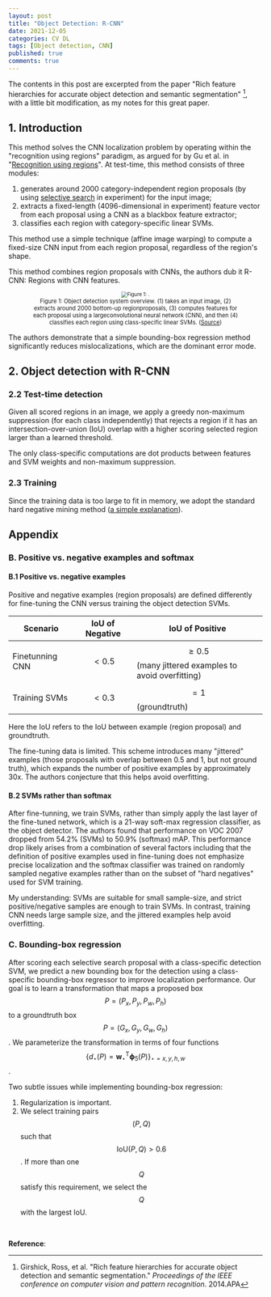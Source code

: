 ```yaml
---
layout: post
title: "Object Detection: R-CNN"
date: 2021-12-05
categories: CV DL
tags: [Object detection, CNN]
published: true
comments: true
---
```


The contents in this post are excerpted from the paper "Rich feature hierarchies for accurate object detection and semantic segmentation" [^1], with a little bit modification, as my notes for this great paper.

## 1. Introduction

This method solves the CNN localization problem by operating within the "recognition using regions" paradigm, as argued for by Gu et al. in "[Recognition using regions](https://ieeexplore.ieee.org/abstract/document/5206727/)". At test-time, this method consists of three modules:

1. generates around 2000 category-independent region proposals (by using [selective search](https://link.springer.com/article/10.1007/s11263-013-0620-5) in experiment) for the input image;
2. extracts a fixed-length (4096-dimensional in experiment) feature vector from each proposal using a CNN as a blackbox feature extractor;
2. classifies each region with category-specific linear SVMs. 

This method use a simple technique (affine image warping) to compute a fixed-size CNN input from each region proposal, regardless of the region's shape. 

This method combines region proposals with CNNs, the authors dub it R-CNN: Regions with CNN features.

<div align='center'>
<figure>
<img src="https://www.researchgate.net/profile/Carlos-Ferrin/publication/330093035/figure/fig2/AS:740722319831046@1553613371577/R-CNN-Region-with-Convolutional-Neural-Networks-features-Architecture-Taken-from-9.png" alt="Figure 1: ." style="zoom:70%;" />
<figcaption style="font-size:80%;"> Figure 1: Object detection system overview. (1) takes an input image, (2) extracts around 2000 bottom-up regionproposals, (3) computes features for each proposal using a largeconvolutional neural network (CNN), and then (4) classifies each region using class-specific linear SVMs. (<a href="https://openaccess.thecvf.com/content_cvpr_2014/html/Girshick_Rich_Feature_Hierarchies_2014_CVPR_paper.html">Source</a>) </figcaption>
</figure>
</div>

The authors demonstrate that a simple bounding-box regression method significantly reduces mislocalizations, which are the dominant error mode.

## 2. Object detection with R-CNN

### 2.2 Test-time detection

Given all scored regions in an image, we apply a greedy non-maximum suppression (for each class independently) that rejects a region if it has an intersection-over-union (IoU) overlap with a higher scoring selected region larger than a learned threshold. 

The only class-specific computations are dot products between features and SVM weights and non-maximum suppression.

### 2.3 Training

Since the training data is too large to fit in memory, we adopt the standard hard negative mining method ([a simple explanation](https://www.reddit.com/r/computervision/comments/2ggc5l/comment/ckiuu9i/?utm_source=share&utm_medium=web2x&context=3)).

## Appendix

### B. Positive vs. negative examples and softmax

#### B.1 Positive vs. negative examples

Positive and negative examples (region proposals) are defined differently for fine-tuning the CNN versus training the object detection SVMs.

| Scenario        | IoU of Negative | IoU of Positive                                              |
| --------------- | --------------- | ------------------------------------------------------------ |
| Finetunning CNN | $$ < 0.5 $$     | $$ \geq 0.5 $$ (many jittered examples to avoid overfitting) |
| Training SVMs   | $$ < 0.3 $$     | $$ = 1 $$ (groundtruth)                                      |

Here the IoU refers to the IoU between example (region proposal) and groundtruth.

The fine-tuning data is limited. This scheme introduces many "jittered" examples (those proposals with overlap between 0.5 and 1, but not ground truth), which expands the number of positive examples by approximately 30x. The authors conjecture that this helps avoid overfitting. 

#### B.2 SVMs rather than softmax

After fine-tunning, we train SVMs, rather than simply apply the last layer of the fine-tuned network, which is a 21-way soft-max regression classifier, as the object detector. The authors found that performance on VOC 2007 dropped from 54.2% (SVMs) to 50.9% (softmax) mAP. This performance drop likely arises from a combination of several factors including that the definition of positive examples used in fine-tuning does not emphasize precise localization and the softmax classifier was trained on randomly sampled negative examples rather than on the subset of "hard negatives" used for SVM training.

My understanding: SVMs are suitable for small sample-size, and strict positive/negative samples are enough to train SVMs. In contrast, training CNN needs large sample size, and the jittered examples help avoid overfitting.

### C. Bounding-box regression

After scoring each selective search proposal with a class-specific detection SVM, we predict a new bounding box for the detection using a class-specific bounding-box regressor to improve localization performance.  Our goal is to learn a transformation that maps a proposed box $$P=(P_x, P_y, P_w, P_h)$$ to a groundtruth box $$P=(G_x, G_y, G_w, G_h)$$. We  parameterize the transformation in terms of four functions $$\{d_{\star}(P)=\mathbf{w}_{\star}^{\mathrm{T}} \boldsymbol{\phi}_{5}(P)\}_{\star=x,y,h,w}$$.

Two subtle issues while implementing bounding-box regression:

1.  Regularization is important.
1.  We select training pairs $$(P, Q)$$ such that $$\text{IoU}(P, Q) > 0.6$$. If more than one $$Q$$ satisfy this requirement, we select the $$Q$$ with the largest IoU.



<br>

**Reference**: 

[^1]: Girshick, Ross, et al. "Rich feature hierarchies for accurate object detection and semantic segmentation." *Proceedings of the IEEE conference on computer vision and pattern recognition*. 2014.APA